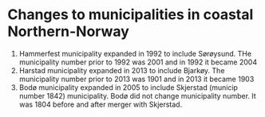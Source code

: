 # Changes to municipalities in coastal Northern-Norway

1. Hammerfest municipality expanded in 1992 to include Sørøysund. THe municipality number prior to 1992 was 2001 and in 1992 it became 2004
2. Harstad municipality expanded in 2013 to include Bjarkøy. The municipality number prior to 2013 was 1901 and in 2013 it became 1903
3. Bodø municipality expanded in 2005 to include Skjerstad (municip number 1842) municipality. Bodø did not change municipality number. It was 1804 before and after merger with Skjerstad. 


